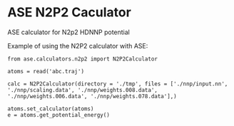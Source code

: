 # ASE N2P2 Caculator
ASE calculator for N2p2 HDNNP potential 

Example of using the N2P2 calculator with ASE: 

```
from ase.calculators.n2p2 import N2P2Calculator

atoms = read('abc.traj')

calc = N2P2Calculator(directory = './tmp', files = ['./nnp/input.nn', './nnp/scaling.data', './nnp/weights.008.data', './nnp/weights.006.data', './nnp/weights.078.data'],)

atoms.set_calculator(atoms)
e = atoms.get_potential_energy()

```
